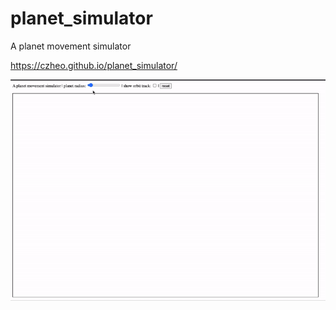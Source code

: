 # planet_simulator
A planet movement simulator

https://czheo.github.io/planet_simulator/

![screenshot](https://raw.githubusercontent.com/czheo/planet_simulator/master/screenshot.gif)
